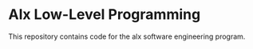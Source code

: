 # Alx Low-Level Programming

This repository contains code for the alx software engineering program.
